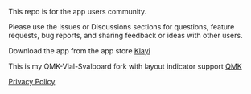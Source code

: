 This repo is for the app users community.

Please use the Issues or Discussions sections for questions, feature requests, bug reports, and sharing feedback or ideas with other users.

Download the app from the app store [Klayi](https://apps.apple.com/us/app/klayi/id6743553507)

This is my QMK-Vial-Svalboard fork with layout indicator support [QMK](https://github.com/phewphewb/vial-qmk)

[Privacy Policy](https://github.com/nomisolutions/klayi-privacy)
